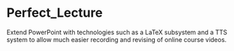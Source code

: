 # Perfect_Lecture
Extend PowerPoint with technologies such as a LaTeX subsystem and a TTS system to allow much easier recording and revising of online course videos.
